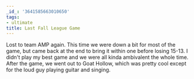 ```yaml
---
_id_: '3641585663010650'
tags:
- ultimate
title: Last Fall League Game
---
```


Lost to team AMP again. This time we were down a bit for most of the game, but came back at the end to bring it within one before losing 15-13. I didn't play my best game and we were all kinda ambivalent the whole time. After the game, we went out to Goat Hollow, which was pretty cool except for the loud guy playing guitar and singing. 
